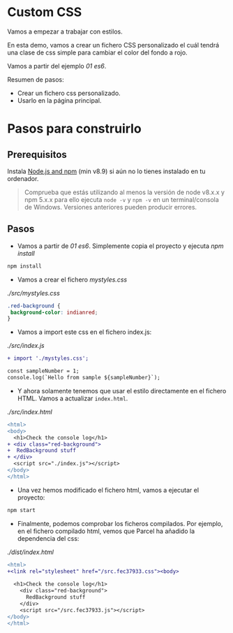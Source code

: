 # Custom CSS

Vamos a empezar a trabajar con estilos.

En esta demo, vamos a crear un fichero CSS personalizado el cuál tendrá una clase de css simple para cambiar el color del fondo a rojo.

Vamos a partir del ejemplo _01 es6_.

Resumen de pasos:
 - Crear un fichero css personalizado.
 - Usarlo en la página principal.

# Pasos para construirlo

## Prerequisitos

Instala [Node.js and npm](https://nodejs.org/es/) (min v8.9) si aún no lo tienes instalado en tu ordenador.

> Comprueba que estás utilizando al menos la versión de node v8.x.x y npm 5.x.x para ello ejecuta `node -v` y `npm -v` en un terminal/consola de Windows. Versiones anteriores pueden producir errores.

## Pasos

- Vamos a partir de _01 es6_. Simplemente copia el proyecto y ejecuta _npm install_

```bash
npm install
```

- Vamos a crear el fichero _mystyles.css_

_./src/mystyles.css_

```css
.red-background {
 background-color: indianred;
}
```

- Vamos a import este css en el fichero index.js:

_./src/index.js_

```diff
+ import './mystyles.css';

const sampleNumber = 1;
console.log(`Hello from sample ${sampleNumber}`);
```

- Y ahora solamente tenemos que usar el estilo directamente en el fichero HTML. Vamos a actualizar `index.html`.

_./src/index.html_

```diff
<html>
<body>
  <h1>Check the console log</h1>
+ <div class="red-background">
+  RedBackground stuff
+ </div>  
  <script src="./index.js"></script>
</body>
</html>
```

- Una vez hemos modificado el fichero html, vamos a ejecutar el proyecto:

```cmd
npm start
```

- Finalmente, podemos comprobar los ficheros compilados. Por ejemplo, en el fichero compilado html, vemos que Parcel ha añadido la dependencia del css:

_./dist/index.html_
```diff
<html>
+<link rel="stylesheet" href="/src.fec37933.css"><body>
  
  <h1>Check the console log</h1>
    <div class="red-background">
      RedBackground stuff
    </div> 
    <script src="/src.fec37933.js"></script>
</body>
</html>
```
